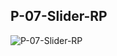 ## P-07-Slider-RP

![P-07-Slider-RP](https://user-images.githubusercontent.com/101873227/215076937-3c31ad37-2572-4b09-9b90-0fe3118897b0.gif)
